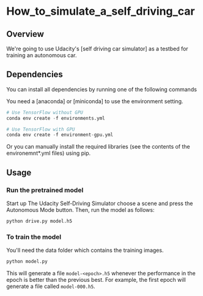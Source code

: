 # How_to_simulate_a_self_driving_car

## Overview

We're going to use Udacity's [self driving car simulator] as a testbed for training an autonomous car. 

## Dependencies

You can install all dependencies by running one of the following commands

You need a [anaconda] or [miniconda] to use the environment setting.

```python
# Use TensorFlow without GPU
conda env create -f environments.yml 

# Use TensorFlow with GPU
conda env create -f environment-gpu.yml
```

Or you can manually install the required libraries (see the contents of the environemnt*.yml files) using pip.


## Usage


### Run the pretrained model

Start up The Udacity Self-Driving Simulator choose a scene and press the Autonomous Mode button.  Then, run the model as follows:

```python
python drive.py model.h5
```

### To train the model

You'll need the data folder which contains the training images.

```python
python model.py
```

This will generate a file `model-<epoch>.h5` whenever the performance in the epoch is better than the previous best.  For example, the first epoch will generate a file called `model-000.h5`.





